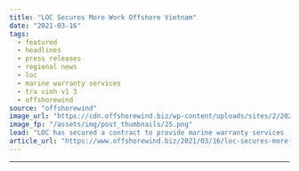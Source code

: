 ```yaml
---
title: "LOC Secures More Work Offshore Vietnam"
date: "2021-03-16"
tags: 
  - featured
  - headlines
  - press releases
  - regional news
  - loc
  - marine warranty services
  - tra vinh v1 3
  - offshorewind
source: "offshorewind"
image_url: "https://cdn.offshorewind.biz/wp-content/uploads/sites/2/2021/03/16100016/LOC-Secures-More-Work-Offshore-Vietnam.png"
image_fp: "/assets/img/post_thumbnails/25.png"
lead: "LOC has secured a contract to provide marine warranty services (MWS) and consultancy for"
article_url: "https://www.offshorewind.biz/2021/03/16/loc-secures-more-work-offshore-vietnam/"
---
```


---
